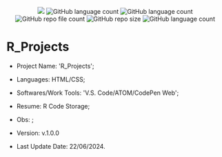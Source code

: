 <p align="center">
  <img src="http://img.shields.io/static/v1?label=STATUS&message=Under_Development&color=green&style=flat"/>
  <img alt="GitHub language count" src="https://img.shields.io/github/languages/count/Rafa-KozAnd/R_Projects">
  <img alt="GitHub language count" src="https://img.shields.io/github/languages/top/Rafa-KozAnd/R_Projects">
  <img alt="GitHub repo file count" src="https://img.shields.io/github/directory-file-count/Rafa-KozAnd/R_Projects">
  <img alt="GitHub repo size" src="https://img.shields.io/github/repo-size/Rafa-KozAnd/R_Projects">
  <img alt="GitHub language count" src="https://img.shields.io/github/license/Rafa-KozAnd/R_Projects">
</p>

# R_Projects

- Project Name: 'R_Projects';
- Languages: HTML/CSS;
- Softwares/Work Tools: 'V.S. Code/ATOM/CodePen Web';
- Resume: R Code Storage;
- Obs: ;
- Version: v.1.0.0

- Last Update Date: 22/06/2024.

##